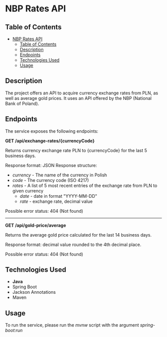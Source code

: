 # NBP Rates API


## Table of Contents
- [NBP Rates API](#nbp-rates-api)
  - [Table of Contents](#table-of-contents)
  - [Description](#description)
  - [Endpoints](#endpoints)
  - [Technologies Used](#technologies-used)
  - [Usage](#usage)


## Description

The project offers an API to acquire currency exchange rates from PLN, as well as average gold prices. It uses an API offered by the NBP (National Bank of Poland).

## Endpoints

The service exposes the following endpoints:


**GET /api/exchange-rates/{currencyCode}**

Returns currency exchange rate PLN to {currencyCode} for the last 5 business days.

Response format: JSON
Response structure:

* *currency* - The name of the currency in Polish
* *code* - The currency code (ISO 4217)
* *rates* - A list of 5 most recent entries of the exchange rate from PLN to given currency
  * *date* - date in format "YYYY-MM-DD"
  * *rate* - exchange rate, decimal value
  
Possible error status: 404 (Not found)

---

**GET /api/gold-price/average**

Returns the average gold price calculated for the last 14 business days.

Response format: decimal value rounded to the 4th decimal place.

Possible error status: 404 (Not found)



## Technologies Used
- **Java**
- Spring Boot
- Jackson Annotations
- Maven

## Usage

To run the service, please run the *mvnw* script with the argument *spring-boot:run*